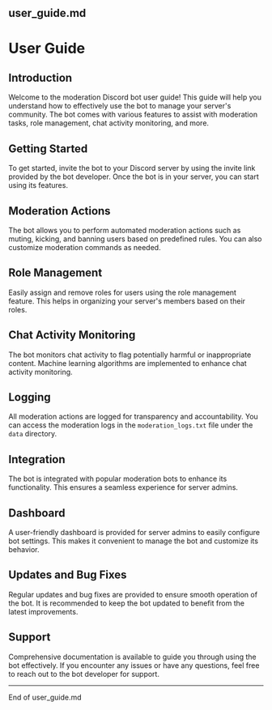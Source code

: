 user_guide.md
---
# User Guide

## Introduction
Welcome to the moderation Discord bot user guide! This guide will help you understand how to effectively use the bot to manage your server's community. The bot comes with various features to assist with moderation tasks, role management, chat activity monitoring, and more.

## Getting Started
To get started, invite the bot to your Discord server by using the invite link provided by the bot developer. Once the bot is in your server, you can start using its features.

## Moderation Actions
The bot allows you to perform automated moderation actions such as muting, kicking, and banning users based on predefined rules. You can also customize moderation commands as needed.

## Role Management
Easily assign and remove roles for users using the role management feature. This helps in organizing your server's members based on their roles.

## Chat Activity Monitoring
The bot monitors chat activity to flag potentially harmful or inappropriate content. Machine learning algorithms are implemented to enhance chat activity monitoring.

## Logging
All moderation actions are logged for transparency and accountability. You can access the moderation logs in the `moderation_logs.txt` file under the `data` directory.

## Integration
The bot is integrated with popular moderation bots to enhance its functionality. This ensures a seamless experience for server admins.

## Dashboard
A user-friendly dashboard is provided for server admins to easily configure bot settings. This makes it convenient to manage the bot and customize its behavior.

## Updates and Bug Fixes
Regular updates and bug fixes are provided to ensure smooth operation of the bot. It is recommended to keep the bot updated to benefit from the latest improvements.

## Support
Comprehensive documentation is available to guide you through using the bot effectively. If you encounter any issues or have any questions, feel free to reach out to the bot developer for support.

---
End of user_guide.md